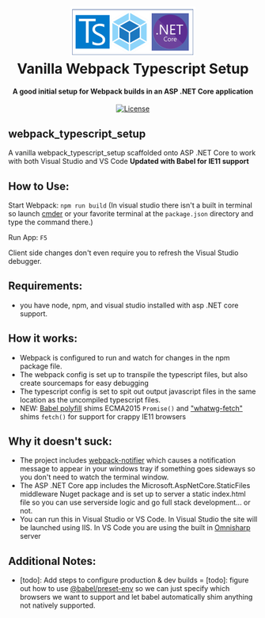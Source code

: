 <h1 align="center">
<img src="https://raw.githubusercontent.com/ryansutc/webpack_typescript_setup/master/doc/blob/vanilla_ts_webpack.png" alt="logo" width="50%">
    <br>
        Vanilla Webpack Typescript Setup
    <br>
  <h4 align="center">A good initial setup for Webpack builds in an ASP .NET Core application</h4>
</h1>

<p align="center">
  <a href="https://github.com/ryansutc/webpack_typescript_setup/blob/master/LICENSE">
    <img src="https://img.shields.io/npm/l/express.svg?maxAge=2592000&style=flat-square"
         alt="License">
  </a>
</p>

## webpack_typescript_setup
A vanilla webpack_typescript_setup scaffolded onto ASP .NET Core to work with both Visual Studio and VS Code 
**Updated with Babel for IE11 support**

## How to Use:

Start Webpack:
``npm run build``
(In visual studio there isn't a built in terminal so launch [cmder](https://cmder.net/) or your favorite terminal at the ```package.json``` directory and type the command there.)

Run App:
```F5```

Client side changes don't even require you to refresh the Visual Studio debugger.

## Requirements:
- you have node, npm, and visual studio installed with asp .NET core support.

## How it works:

- Webpack is configured to run and watch for changes in the npm package file.
- The webpack config is set up to transpile the typescript files, but also create sourcemaps for easy debugging
- The typescript config is set to spit out output javascript files in the same location as the uncompiled typescript files.
- NEW: [Babel polyfill](https://babeljs.io/docs/en/babel-polyfill/) shims ECMA2015 ```Promise()``` and ["whatwg-fetch"](https://www.npmjs.com/package/whatwg-fetch) shims ```fetch()``` for support for crappy IE11 browsers

## Why it doesn't suck:
- The project includes [webpack-notifier](https://www.npmjs.com/package/webpack-notifier) which causes a notification message to appear in your windows tray if something goes sideways so you don't need to watch the terminal window.
- The ASP .NET Core app includes the Microsoft.AspNetCore.StaticFiles middleware Nuget package and is set up to server a static index.html file so you can use serverside logic and go full stack development... or not.
- You can run this in Visual Studio or VS Code. In Visual Studio the site will be launched using IIS. In VS Code you are using the built in [Omnisharp](https://www.omnisharp.net/) server


## Additional Notes:
- [todo]:  Add steps to configure production & dev builds
= [todo]: figure out how to use [@babel/preset-env](https://babeljs.io/docs/en/next/babel-preset-env.html) so we can just specify which browsers we want to support and let babel automatically shim anything not natively supported.
